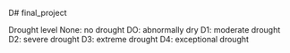 D# final_project

Drought level 
None: no drought
DO: abnormally dry
D1: moderate drought
D2: severe drought
D3: extreme drought
D4: exceptional drought